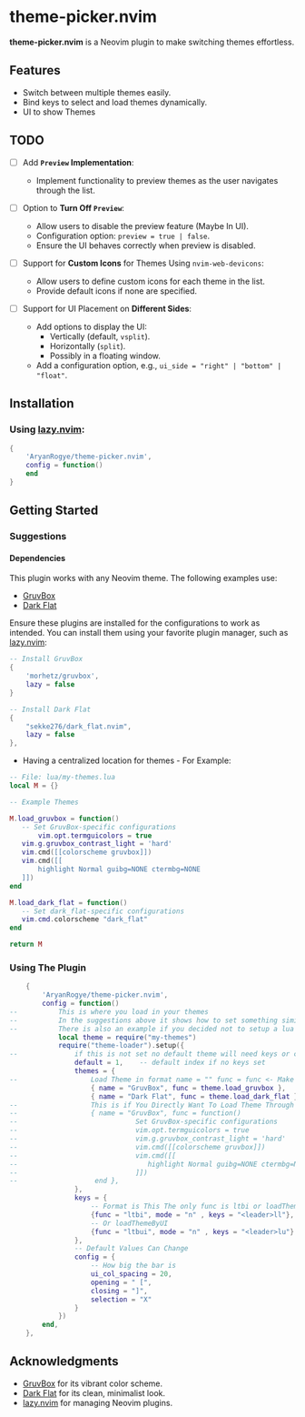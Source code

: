 # theme-picker.nvim

**theme-picker.nvim** is a Neovim plugin to make switching themes effortless.

## Features
- Switch between multiple themes easily.
- Bind keys to select and load themes dynamically.
- UI to show Themes

## TODO
- [ ] Add **`Preview` Implementation**:
  - Implement functionality to preview themes  as the user navigates through the list.

- [ ] Option to **Turn Off `Preview`**:
  - Allow users to disable the preview feature (Maybe In UI).
  - Configuration option: `preview = true | false`.
  - Ensure the UI behaves correctly when preview is disabled.

- [ ] Support for **Custom Icons** for Themes Using `nvim-web-devicons`:
  - Allow users to define custom icons for each theme in the list.
  - Provide default icons if none are specified.

- [ ] Support for UI Placement on **Different Sides**:
  - Add options to display the UI:
    - Vertically (default, `vsplit`).
    - Horizontally (`split`).
    - Possibly in a floating window.
  - Add a configuration option, e.g., `ui_side = "right" | "bottom" | "float"`.


## Installation

### Using [lazy.nvim](https://github.com/folke/lazy.nvim):
```lua
{
    'AryanRogye/theme-picker.nvim',
    config = function()
    end
}
```
## Getting Started

### Suggestions

#### Dependencies
This plugin works with any Neovim theme. The following examples use:
- [GruvBox](https://github.com/morhetz/gruvbox)
- [Dark Flat](https://github.com/sekke276/dark_flat.nvim)


Ensure these plugins are installed for the configurations to work as intended. You can install them using your favorite plugin manager, such as [lazy.nvim](https://github.com/folke/lazy.nvim):

```lua
-- Install GruvBox
{
    'morhetz/gruvbox',
    lazy = false
}
```
```lua
-- Install Dark Flat
{
    "sekke276/dark_flat.nvim",
    lazy = false
},
```


 - Having a centralized location for themes - For Example:
 ```lua 
-- File: lua/my-themes.lua
local M = {}

-- Example Themes

M.load_gruvbox = function()
    -- Set GruvBox-specific configurations
        vim.opt.termguicolors = true
    vim.g.gruvbox_contrast_light = 'hard'
    vim.cmd([[colorscheme gruvbox]])
    vim.cmd([[
        highlight Normal guibg=NONE ctermbg=NONE
    ]])
end

M.load_dark_flat = function()
    -- Set dark_flat-specific configurations
    vim.cmd.colorscheme "dark_flat"
end

return M
 ```


### Using The Plugin
```lua
    {
        'AryanRogye/theme-picker.nvim',
        config = function()
--          This is where you load in your themes
--          In the suggestions above it shows how to set something similar
--          There is also an example if you decided not to setup a lua file to load themes
            local theme = require("my-themes")
            require("theme-loader").setup({
--              if this is not set no default theme will need keys or command
                default = 1,    -- default index if no keys set
                themes = {
--                  Load Theme in format name = "" func = func <- Make sure no ()
                    { name = "GruvBox", func = theme.load_gruvbox },
                    { name = "Dark Flat", func = theme.load_dark_flat },
--                  This is if You Directly Want To Load Theme Through Here
--                  { name = "GruvBox", func = function()
--                             Set GruvBox-specific configurations
--                             vim.opt.termguicolors = true
--                             vim.g.gruvbox_contrast_light = 'hard'
--                             vim.cmd([[colorscheme gruvbox]])
--                             vim.cmd([[
--                                highlight Normal guibg=NONE ctermbg=NONE
--                             ]])
--                   end },
                },
                keys = {
                    -- Format is This The only func is ltbi or loadThemeByIndex
                    {func = "ltbi", mode = "n" , keys = "<leader>ll"},
                    -- Or loadThemeByUI
                    {func = "ltbui", mode = "n" , keys = "<leader>lu"}
                },
                -- Default Values Can Change
                config = {
                    -- How big the bar is
                    ui_col_spacing = 20,
                    opening = " [",
                    closing = "]",
                    selection = "X"
                }
            })
        end,
    },

```

## Acknowledgments
- [GruvBox](https://github.com/morhetz/gruvbox) for its vibrant color scheme.
- [Dark Flat](https://github.com/sekke276/dark_flat.nvim) for its clean, minimalist look.
- [lazy.nvim](https://github.com/folke/lazy.nvim) for managing Neovim plugins.
